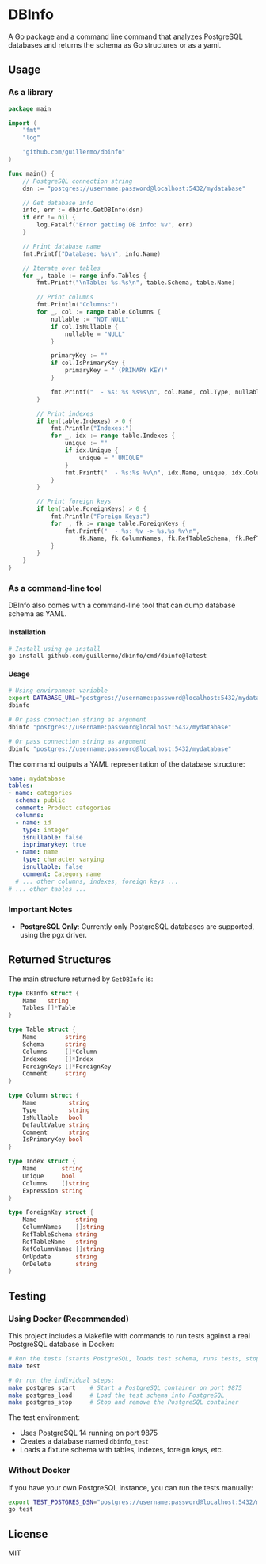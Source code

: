 # DBInfo

A Go package and a command line command that analyzes PostgreSQL databases and returns the schema as Go structures or as a yaml.

## Usage

### As a library

```go
package main

import (
	"fmt"
	"log"

	"github.com/guillermo/dbinfo"
)

func main() {
	// PostgreSQL connection string
	dsn := "postgres://username:password@localhost:5432/mydatabase"

	// Get database info
	info, err := dbinfo.GetDBInfo(dsn)
	if err != nil {
		log.Fatalf("Error getting DB info: %v", err)
	}

	// Print database name
	fmt.Printf("Database: %s\n", info.Name)

	// Iterate over tables
	for _, table := range info.Tables {
		fmt.Printf("\nTable: %s.%s\n", table.Schema, table.Name)

		// Print columns
		fmt.Println("Columns:")
		for _, col := range table.Columns {
			nullable := "NOT NULL"
			if col.IsNullable {
				nullable = "NULL"
			}

			primaryKey := ""
			if col.IsPrimaryKey {
				primaryKey = " (PRIMARY KEY)"
			}

			fmt.Printf("  - %s: %s %s%s\n", col.Name, col.Type, nullable, primaryKey)
		}

		// Print indexes
		if len(table.Indexes) > 0 {
			fmt.Println("Indexes:")
			for _, idx := range table.Indexes {
				unique := ""
				if idx.Unique {
					unique = " UNIQUE"
				}
				fmt.Printf("  - %s:%s %v\n", idx.Name, unique, idx.Columns)
			}
		}

		// Print foreign keys
		if len(table.ForeignKeys) > 0 {
			fmt.Println("Foreign Keys:")
			for _, fk := range table.ForeignKeys {
				fmt.Printf("  - %s: %v -> %s.%s %v\n",
					fk.Name, fk.ColumnNames, fk.RefTableSchema, fk.RefTableName, fk.RefColumnNames)
			}
		}
	}
}
```

### As a command-line tool

DBInfo also comes with a command-line tool that can dump database schema as YAML.

#### Installation

```bash
# Install using go install
go install github.com/guillermo/dbinfo/cmd/dbinfo@latest
```
#### Usage

```bash
# Using environment variable
export DATABASE_URL="postgres://username:password@localhost:5432/mydatabase"
dbinfo

# Or pass connection string as argument
dbinfo "postgres://username:password@localhost:5432/mydatabase"

# Or pass connection string as argument
dbinfo "postgres://username:password@localhost:5432/mydatabase"
```

The command outputs a YAML representation of the database structure:

```yaml
name: mydatabase
tables:
- name: categories
  schema: public
  comment: Product categories
  columns:
  - name: id
    type: integer
    isnullable: false
    isprimarykey: true
  - name: name
    type: character varying
    isnullable: false
    comment: Category name
  # ... other columns, indexes, foreign keys ...
# ... other tables ...
```

### Important Notes

- **PostgreSQL Only**: Currently only PostgreSQL databases are supported, using the pgx driver.

## Returned Structures

The main structure returned by `GetDBInfo` is:

```go
type DBInfo struct {
	Name   string
	Tables []*Table
}

type Table struct {
	Name        string
	Schema      string
	Columns     []*Column
	Indexes     []*Index
	ForeignKeys []*ForeignKey
	Comment     string
}

type Column struct {
	Name         string
	Type         string
	IsNullable   bool
	DefaultValue string
	Comment      string
	IsPrimaryKey bool
}

type Index struct {
	Name       string
	Unique     bool
	Columns    []string
	Expression string
}

type ForeignKey struct {
	Name           string
	ColumnNames    []string
	RefTableSchema string
	RefTableName   string
	RefColumnNames []string
	OnUpdate       string
	OnDelete       string
}
```

## Testing

### Using Docker (Recommended)

This project includes a Makefile with commands to run tests against a real PostgreSQL database in Docker:

```bash
# Run the tests (starts PostgreSQL, loads test schema, runs tests, stops PostgreSQL)
make test

# Or run the individual steps:
make postgres_start    # Start a PostgreSQL container on port 9875
make postgres_load     # Load the test schema into PostgreSQL
make postgres_stop     # Stop and remove the PostgreSQL container
```

The test environment:
- Uses PostgreSQL 14 running on port 9875
- Creates a database named `dbinfo_test`
- Loads a fixture schema with tables, indexes, foreign keys, etc.

### Without Docker

If you have your own PostgreSQL instance, you can run the tests manually:

```bash
export TEST_POSTGRES_DSN="postgres://username:password@localhost:5432/mydatabase"
go test
```

## License

MIT